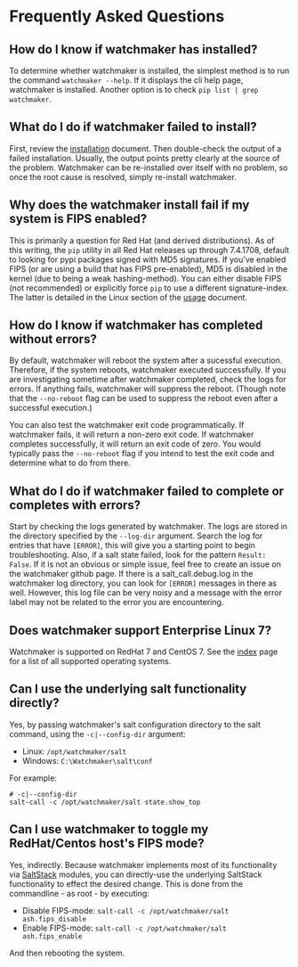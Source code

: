# Frequently Asked Questions

## How do I know if watchmaker has installed?

To determine whether watchmaker is installed, the simplest method is to run the
command `watchmaker --help`. If it displays the cli help page, watchmaker is
installed. Another option is to check `pip list | grep watchmaker`.

## What do I do if watchmaker failed to install?

First, review the [installation](installation.html) document. Then double-check
the output of a failed installation. Usually, the output points pretty clearly
at the source of the problem. Watchmaker can be re-installed over itself with
no problem, so once the root cause is resolved, simply re-install watchmaker.

## Why does the watchmaker install fail if my system is FIPS enabled?

This is primarily a question for Red Hat (and derived distributions). As of this
writing, the `pip` utility in all Red Hat releases up through 7.4.1708, default
to looking for pypi packages signed with MD5 signatures. If you've enabled FIPS
(or are using a build that has FIPS pre-enabled), MD5 is disabled in the kernel
(due to being a weak hashing-method). You can either disable FIPS (not
recommended) or explicitly force `pip` to use a different signature-index. The
latter is detailed in the Linux section of the [usage](usage.html) document.

## How do I know if watchmaker has completed without errors?

By default, watchmaker will reboot the system after a sucessful execution.
Therefore, if the system reboots, watchmaker executed successfully. If you are
investigating sometime after watchmaker completed, check the logs for errors.
If anything fails, watchmaker will suppress the reboot. (Though note that the
`--no-reboot` flag can be used to suppress the reboot even after a successful
execution.)

You can also test the watchmaker exit code programmatically. If watchmaker
fails, it will return a non-zero exit code. If watchmaker completes
successfully, it will return an exit code of zero. You would typically pass the
`--no-reboot` flag if you intend to test the exit code and determine what to do
from there.

## What do I do if watchmaker failed to complete or completes with errors?

Start by checking the logs generated by watchmaker. The logs are stored in the
directory specified by the `--log-dir` argument. Search the log for entries
that have `[ERROR]`, this will give you a starting point to begin
troubleshooting. Also, if a salt state failed, look for the pattern
`Result: False`. If it is not an obvious or simple issue, feel free to create
an issue on the watchmaker github page. If there is a salt_call.debug.log in
the watchmaker log directory, you can look for `[ERROR]` messages in there as
well. However, this log file can be very noisy and a message with the error
label may not be related to the error you are encountering.

## Does watchmaker support Enterprise Linux 7?

Watchmaker is supported on RedHat 7 and CentOS 7. See the [index](index.html)
page for a list of all supported operating systems.

## Can I use the underlying salt functionality directly?

Yes, by passing watchmaker's salt configuration directory to the salt command,
using the `-c|--config-dir` argument:

*   Linux: `/opt/watchmaker/salt`
*   Windows: `C:\Watchmaker\salt\conf`

For example:

```
# -c|--config-dir
salt-call -c /opt/watchmaker/salt state.show_top
```

## Can I use watchmaker to toggle my RedHat/Centos host's FIPS mode?

Yes, indirectly. Because watchmaker implements most of its functionality via
[SaltStack](https://saltstack.com) modules, you can directly-use the underlying
SaltStack functionality to effect the desired change. This is done from the
commandline - as root - by executing:

*   Disable FIPS-mode: `salt-call -c /opt/watchmaker/salt ash.fips_disable`
*   Enable FIPS-mode: `salt-call -c /opt/watchmaker/salt ash.fips_enable`

And then rebooting the system.
